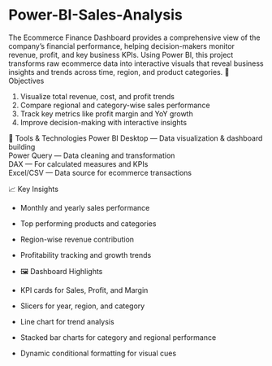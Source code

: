 # Power-BI-Sales-Analysis
The Ecommerce Finance Dashboard provides a comprehensive view of the company’s financial performance, helping decision-makers monitor revenue, profit, and key business KPIs. Using Power BI, this project transforms raw ecommerce data into interactive visuals that reveal business insights and trends across time, region, and product categories.
🎯 Objectives
1. Visualize total revenue, cost, and profit trends  
2. Compare regional and category-wise sales performance  
3. Track key metrics like profit margin and YoY growth  
4. Improve decision-making with interactive insights

  🧰 Tools & Technologies
Power BI Desktop — Data visualization & dashboard building  
Power Query — Data cleaning and transformation  
DAX — For calculated measures and KPIs  
Excel/CSV — Data source for ecommerce transactions  

 📈 Key Insights
- Monthly and yearly sales performance  
- Top performing products and categories  
- Region-wise revenue contribution  
- Profitability tracking and growth trends  

- 🖼️ Dashboard Highlights
- KPI cards for Sales, Profit, and Margin  
- Slicers for year, region, and category  
- Line chart for trend analysis  
- Stacked bar charts for category and regional performance  
- Dynamic conditional formatting for visual cues
